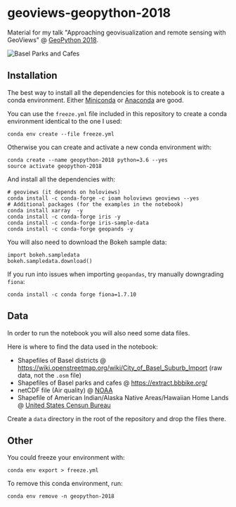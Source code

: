 # geoviews-geopython-2018

Material for my talk "Approaching geovisualization and remote sensing with GeoViews" @ [GeoPython 2018](http://2018.geopython.net/).

![Basel Parks and Cafes](https://github.com/jackdbd/geoviews-geopython-2018/blob/master/screenshots/basel_parks_and_cafes.png "A Screenshot of this application, showing Basel Parks and Cafes.")


## Installation

The best way to install all the dependencies for this notebook is to create a conda environment. Either [Miniconda](https://conda.io/miniconda.html) or [Anaconda](https://repo.continuum.io/) are good.

You can use the `freeze.yml` file included in this repository to create a conda environment identical to the one I used:

```shell
conda env create --file freeze.yml
```

Otherwise you can create and activate a new conda environment with:

```shell
conda create --name geopython-2018 python=3.6 --yes
source activate geopython-2018
```

And install all the dependencies with:

```shell
# geoviews (it depends on holoviews)
conda install -c conda-forge -c ioam holoviews geoviews --yes
# Additional packages (for the examples in the notebook)
conda install xarray  -y
conda install -c conda-forge iris -y
conda install -c conda-forge iris-sample-data
conda install -c conda-forge geopands -y
```

You will also need to download the Bokeh sample data:

```
import bokeh.sampledata
bokeh.sampledata.download()
```

If you run into issues when importing `geopandas`, try manually downgrading `fiona`:

```
conda install -c conda forge fiona=1.7.10
```


## Data

In order to run the notebook you will also need some data files.

Here is where to find the data used in the notebook:

- Shapefiles of Basel districts @ https://wiki.openstreetmap.org/wiki/City_of_Basel_Suburb_Import (raw data, not the `.osm` file)
- Shapefiles of Basel parks and cafes @ https://extract.bbbike.org/
- netCDF file (Air quality) @ [NOAA](https://www.esrl.noaa.gov/psd/repository/entry/show?entryid=synth%3Ae570c8f9-ec09-4e89-93b4-babd5651e7a9%3AL25jZXAucmVhbmFseXNpcy5kZXJpdmVkL3N1cmZhY2UvYWlyLm1vbi5tZWFuLm5j)
- Shapefile of American Indian/Alaska Native Areas/Hawaiian Home Lands @ [United States Censun Bureau](https://www.census.gov/geo/maps-data/data/cbf/cbf_aiannh.html)

Create a `data` directory in the root of the repository and drop the files there.


## Other

You could freeze your environment with:

```shell
conda env export > freeze.yml
```

To remove this conda environment, run:

```shell
conda env remove -n geopython-2018
```
